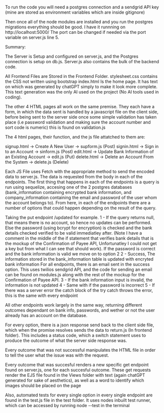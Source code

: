 To run the code you will need a postgres connection and a sendgrid API key (mine are stored as environment variables which are inside gitignore)

Then once all of the node modules are installed and you run the postgres migrations everything should be good. I have it runnning on http://localhost:5000/ The port can be changed if needed via the port variable on server.js line 5.

Summary:

The Server is Setup and configured on server.js, and the Postgres connection is setup on db.js. Server.js also contains the bulk of the backend code.

All Frontend Files are Stored in the Frontend Folder.
stylesheet.css contains the CSS not written using bootstrap
index.html Is the home page. It has text on which was generated by chatGPT simply to make it look more complete. This text generation was the only AI used on the project (No AI tools used in coding).

The other 4 HTML pages all work on the same premise. They each have a form, in which the data sent is handled by a javascript file on the client side, before being sent to the server side once some simple validation has taken place (i.e password validation and making sure the account number and sort code is numeric) this is found on validation.js

The 4 html pages, their function, and the js file attatched to them are:

signup.html -> Create A New User -> supform.js (Post)
signin.html -> Sign in to an Account -> sinform.js (Post)
edit.html -> Update Bank Information of an Existing Account -> edit.js (Put)
delete.html -> Delete an Account From the System -> delete.js (Delete)

Each JS File uses Fetch with the appropriate method to send the encoded data to server.js. The data is requested from the body in each of the endpoints. The first thing that happens in each of the endpoints is a query is run using sequelize, accesing one of the 2 postgres databases (bank_information containing encrypted bank information, and company_information containing the email and password of the user whom the account belongs to). From here, in each of the endpoints there are a number of options that could happen depending on the result of the query.

Taking the put endpoint /updated for example.
1 - If the query returns null, that means there is no account, so hence no updates can be performed. 
Else the password (using bcrypt for encryption) is checked and the bank details checked verified to be valid immediatley after. (Note I have a comment in the middle of the if statement that verifies bank details that is the mockup of the Confirmation of Payee API, Unfortunatley I could not get a key but from what I can see that should work).
If the password is correct and the bank information is valid we move on to option 2
2 - Success, The information stored in the bank_information table is updated with encryted bank information
For all endpoints, there is an email sent in the success option. This uses twilios sendgrid API, and the code for sending an email can be found on modules.js along with the rest of the mockup for the Confirmation of Payee API.
3 - If the bank information input is invalid, the information is not updated
4 - Same with if the password is incorrect
5 - If there was a server error the catch block of the try catch throws the error, this is the same with every endpoint

All other endpoints work largely in the same way, returning different outcomes dependant on bank info, passwords, and wether or not the user already has an account on the database.

For every option, there is a json response send back to the client side file, which when the promise resolves sends the data to return.js (In frontend folder). This includes a status code, which a switch statement uses to produce the outcome of what the server side response was. 

Every outcome that was not successful manipulates the HTML file in order to tell the user what the issue was with the request.

Every outcome that was succesful renders a new specific get endpoint found on server.js, one for each succesful outcome. These get requests render the EJS file found in the Views folder with text (again chatGPT generated for sake of aesthetics), as well as a word to identify which images should be placed on the page

Also, automated tests for every single option in every single endpoint are found in the test.js file in the test folder. It uses nodes inbuilt test runner, which can be accessed by running node --test in the terminal